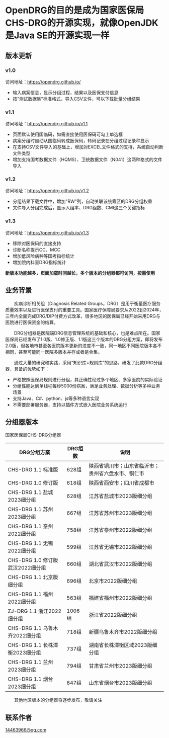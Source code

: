 # OpenDRG的目的是成为国家医保局CHS-DRG的开源实现，就像OpenJDK是Java SE的开源实现一样

## 版本更新
### v1.0 
访问地址：https://opendrg.github.io/
* 输入病案信息，显示分组过程，结果以及医保支付信息
* 按“测试数据集”标准格式，导入CSV文件，可以下载批量分组结果

### v1.1
访问地址：https://opendrg.github.io/v1.1
* 页面默认使用国临码，如需直接使用医保码可勾上单选框
* 病案分组时自动从国临码转成医保码，转码记录在分组过程记录种显示
* 在支持CSV文件导入的基础上，增加对EXCEL文件格式的支持，系统自动判断文件类型
* 增加支持国考数据文件（HQMS）、卫统数据文件（N041）这两种格式的文件导入

### v1.2
访问地址：https://opendrg.github.io/v1.2
* 分组结果下载文件中，增加"RW"列，自动关联该统筹区的DRG分组权重
* 文件导入分组完成后，显示入组率、DRG组数、CMI这三个关键指标

### v1.3
访问地址：https://opendrg.github.io/v1.3
* 移除对医保码的直接支持
* 诊断名称提示CC、MCC
* 增加低风险病种等国考指标统计
* 增加院内科室DRG指标统计

**新版本功能越多，页面加载时间越长，多个版本的分组器都可访问，按需使用**

## 业务背景

&emsp;&emsp;疾病诊断相关组（Diagnosis Related Groups，DRG）是用于衡量医疗服务质量效率以及进行医保支付的重要工具。国家医疗保障局要求从2022到2024年，三年内全面完成DRG/DIP付费方式改革，很多地区的医保局已经开始采用DRG与医院进行医保资金的结算。

&emsp;&emsp;DRG分组器是医院端DRG信息管理系统的基础和核心，也是难点所在。国家医保局已经发布了1.0版、1.0修正版、1.1版这三个版本的DRG分组方案，即将发布2.0版，但各地市甚至各医院版本更新的进度不一致，同一地区不同医院版本各不相同，甚至可能同一医院多版本并存或者是合集。

&emsp;&emsp;通过大量的研究和实践，采用“知识库+规则库”的思路，研发了此款DRG分组器，具备的优势如下：
* 严格按照医保局规则进行分组，其正确性经过多个地区、多家医院的实际验证
* 分组性能达到单线程每秒5000份病案，满足业务处理、数据分析等多种业务场景
* 支持Java、C#、python、js等多种语言实现
* 不需要部署服务器，支持以插件方式嵌入医院业务系统运行

## 分组器版本
国家医保局CHS-DRG分组器

|DRG分组方案|DRG组数|说明|
|-|-|-|
|CHS-DRG 1.1 标准版|628组| 陕西省铜川市；山东省临沂市；贵州省六盘水市、铜仁市|
|CHS-DRG 1.0 修订版|618组| 陕西省西安市；四川省成都市|
|CHS-DRG 1.1 盐城2023细分组|628组| 江苏省盐城市2023版细分组|
|CHS-DRG 1.1 苏州2023细分组|667组| 江苏省苏州市2023版细分组|
|CHS-DRG 1.1 泰州2022细分组|758组| 江苏省泰州市2022版细分组|
|CHS-DRG 1.1 无锡2022细分组|599组| 江苏省无锡市2022版细分组|
|CHS-DRG 1.0 修订版 武汉2022细分组|660组| 湖北省武汉市2022版细分组|
|CHS-DRG 1.1 北京版细分组|696组| 北京市2022版细分组|
|CHS-DRG 1.1 福州2022细分组|563组| 福建省福州市2022版细分组|
|ZJ-DRG 1.1 浙江2022细分组|1006组| 浙江省2022版细分组|
|CHS-DRG 1.1 乌鲁木齐2022细分组|718组| 新疆乌鲁木齐市2022版细分组|
|CHS-DRG 1.1 长株潭衡2023细分组|737组| 湖南省长株潭衡区域2023版细分组|
|CHS-DRG 1.1 兰州2023细分组|794组| 甘肃省兰州市2023版细分组|
|CHS-DRG 1.1 烟台2023细分组|647组| 山东省烟台市2023版细分组|

&emsp;&emsp;其他地区版本的分组器将逐步发布，敬请关注

## 联系作者
14463966@qq.com
